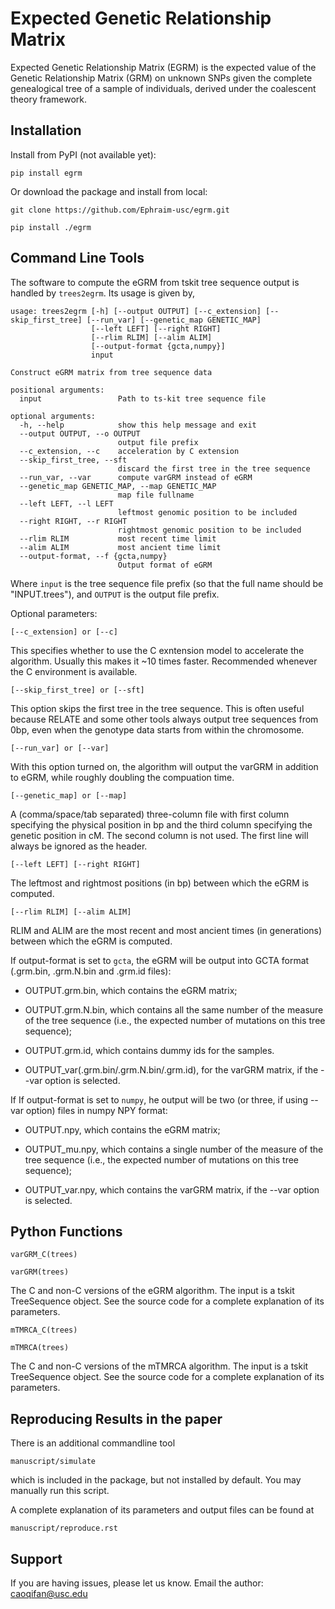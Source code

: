 Expected Genetic Relationship Matrix
========

Expected Genetic Relationship Matrix (EGRM) is the expected value of the Genetic Relationship Matrix (GRM) on unknown SNPs 
given the complete genealogical tree of a sample of individuals, derived under the coalescent theory framework.


Installation
------------

Install from PyPI (not available yet):

    pip install egrm

Or download the package and install from local:

    git clone https://github.com/Ephraim-usc/egrm.git
    
    pip install ./egrm


Command Line Tools
------------------
The software to compute the eGRM from tskit tree sequence output is handled by `trees2egrm`. Its usage is given by,

    usage: trees2egrm [-h] [--output OUTPUT] [--c_extension] [--skip_first_tree] [--run_var] [--genetic_map GENETIC_MAP] 
                      [--left LEFT] [--right RIGHT]
                      [--rlim RLIM] [--alim ALIM] 
                      [--output-format {gcta,numpy}]
                      input
    
    Construct eGRM matrix from tree sequence data
    
    positional arguments:
      input                 Path to ts-kit tree sequence file
    
    optional arguments:
      -h, --help            show this help message and exit
      --output OUTPUT, --o OUTPUT
                            output file prefix
      --c_extension, --c    acceleration by C extension
      --skip_first_tree, --sft
                            discard the first tree in the tree sequence
      --run_var, --var      compute varGRM instead of eGRM
      --genetic_map GENETIC_MAP, --map GENETIC_MAP
                            map file fullname
      --left LEFT, --l LEFT
                            leftmost genomic position to be included
      --right RIGHT, --r RIGHT
                            rightmost genomic position to be included
      --rlim RLIM           most recent time limit
      --alim ALIM           most ancient time limit
      --output-format, --f {gcta,numpy}
                            Output format of eGRM

Where `input` is the tree sequence file prefix (so that the full name should be "INPUT.trees"), and `OUTPUT` is the output file prefix.

Optional parameters:

    [--c_extension] or [--c]

This specifies whether to use the C exntension model to accelerate the algorithm.
Usually this makes it ~10 times faster.
Recommended whenever the C environment is available.

    [--skip_first_tree] or [--sft]

This option skips the first tree in the tree sequence.
This is often useful because RELATE and some other tools always output tree sequences from 0bp, even when the genotype data starts from within the chromosome.

    [--run_var] or [--var]

With this option turned on, the algorithm will output the varGRM in addition to eGRM, while roughly doubling the compuation time.

    [--genetic_map] or [--map]

A (comma/space/tab separated) three-column file with first column specifying the physical position in bp and the third column specifying the genetic position in cM. The second column is not used. The first line will always be ignored as the header.

    [--left LEFT] [--right RIGHT]

The leftmost and rightmost positions (in bp) between which the eGRM is computed.

    [--rlim RLIM] [--alim ALIM]

RLIM and ALIM are the most recent and most ancient times (in generations) between which the eGRM is computed.

If output-format is set to `gcta`, the eGRM will be output into GCTA format (.grm.bin, .grm.N.bin and .grm.id files):

-   OUTPUT.grm.bin, which contains the eGRM matrix;

-   OUTPUT.grm.N.bin, which contains all the same number of the measure of the tree sequence (i.e., the expected number of mutations on this tree sequence);

-   OUTPUT.grm.id, which contains dummy ids for the samples.

-   OUTPUT_var(.grm.bin/.grm.N.bin/.grm.id), for the varGRM matrix, if the --var option is selected.

If If output-format is set to `numpy`, he output will be two (or three, if using --var option) files in numpy NPY format: 

-   OUTPUT.npy, which contains the eGRM matrix;

-   OUTPUT_mu.npy, which contains a single number of the measure of the tree sequence (i.e., the expected number of mutations on this tree sequence);

-   OUTPUT_var.npy, which contains the varGRM matrix, if the --var option is selected.


Python Functions
-----------------

    varGRM_C(trees)
    
    varGRM(trees)

The C and non-C versions of the eGRM algorithm. The input is a tskit TreeSequence object.
See the source code for a complete explanation of its parameters.

    mTMRCA_C(trees)
    
    mTMRCA(trees)

The C and non-C versions of the mTMRCA algorithm. The input is a tskit TreeSequence object.
See the source code for a complete explanation of its parameters.


Reproducing Results in the paper
-----------------

There is an additional commandline tool

    manuscript/simulate 

which is included in the package, but not installed by default. You may manually run this script.

A complete explanation of its parameters and output files can be found at

    manuscript/reproduce.rst


Support
-------

If you are having issues, please let us know.
Email the author: caoqifan@usc.edu

